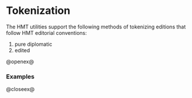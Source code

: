 # Tokenization #

The HMT utilities support the following methods of tokenizing editions that follow HMT editorial conventions:

1. pure diplomatic
2. edited


@openex@

### Examples ###


@closeex@